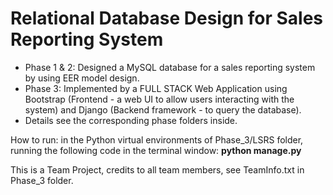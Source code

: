 # Relational Database Design for Sales Reporting System

* Phase 1 & 2: Designed a MySQL database for a sales reporting system by using EER model design.
* Phase 3: Implemented by a FULL STACK Web Application using Bootstrap (Frontend - a web UI to allow users interacting with the system) and Django (Backend framework - to query the database).
* Details see the corresponding phase folders inside.

How to run: in the Python virtual environments of Phase_3/LSRS folder, running the following code in the terminal window: 
**python manage.py**

This is a Team Project, credits to all team members, see TeamInfo.txt in Phase_3 folder.



